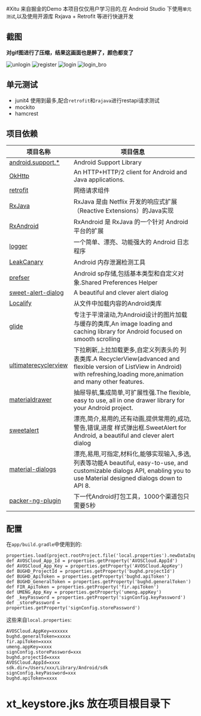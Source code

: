 #Xitu
来自掘金的Demo 本项目仅仅用户学习目的,在 Android Studio 下使用`单元测试`,以及使用开源库 Rxjava + Retrofit 等进行快速开发
## 截图
**对gif图进行了压缩，结果这画面也是醉了，颜色都变了**  

![unlogin](https://github.com/lulee007/Xitu/raw/master/screenshot/xt_unlogin_bro.gif) ![register](https://github.com/lulee007/Xitu/raw/master/screenshot/xt_register.gif)
![login](https://github.com/lulee007/Xitu/raw/master/screenshot/xt_login.gif) ![login_bro](https://github.com/lulee007/Xitu/raw/master/screenshot/xt_login_bro.gif)
## 单元测试
* junit4
使用到最多,配合`retrofit`和`rajava`进行restapi请求测试
* mockito
* hamcrest

## 项目依赖

项目名称 | 项目信息
------- | -------
[android.support.*](https://developer.android.com/tools/support-library/index.html) | Android Support Library
[OkHttp](http://square.github.io/okhttp/) | An HTTP+HTTP/2 client for Android and Java applications.
[retrofit](https://github.com/square/retrofit) | 网络请求组件
[RxJava](https://github.com/ReactiveX/RxJava) | RxJava 是由 Netflix 开发的响应式扩展（Reactive Extensions）的Java实现
[RxAndroid](https://github.com/ReactiveX/RxAndroid) | RxAndroid 是 RxJava 的一个针对 Android 平台的扩展
[logger](https://github.com/orhanobut/logger) | 一个简单、漂亮、功能强大的 Android 日志程序
[LeakCanary](https://github.com/square/leakcanary) | Android 内存泄漏检测工具
[prefser](https://github.com/pwittchen/prefser) | Android sp存储,包括基本类型和自定义对象.Shared Preferences Helper
[sweet-alert-dialog](https://github.com/pedant/sweet-alert-dialog) | A beautiful and clever alert dialog
[Localify](https://github.com/polok/localify) | 从文件中加载内容的Android类库
[glide](https://github.com/bumptech/glide)|专注于平滑滚动,为Android设计的图片加载与缓存的类库,An image loading and caching library for Android focused on smooth scrolling
[ultimaterecyclerview](https://github.com/cymcsg/UltimateRecyclerView) | 下拉刷新,上拉加载更多,自定义列表头的 列表类库.A RecyclerView(advanced and flexible version of ListView in Android) with refreshing,loading more,animation and many other features.
[materialdrawer](https://github.com/mikepenz/MaterialDrawer) | 抽屉导航,集成简单,可扩展性强.The flexible, easy to use, all in one drawer library for your Android project. 
[sweetalert](https://github.com/pedant/sweet-alert-dialog) | 漂亮,简介,易用的,还有动画,提供常用的,成功,警告,错误,进度 样式弹出框.SweetAlert for Android, a beautiful and clever alert dialog
[material-dialogs](https://github.com/afollestad/material-dialogs) | 漂亮,易用,可指定,材料化,能够实现输入,多选,列表等功能A beautiful, easy-to-use, and customizable dialogs API, enabling you to use Material designed dialogs down to API 8.
[packer-ng-plugin](https://github.com/mcxiaoke/packer-ng-plugin)|下一代Android打包工具，1000个渠道包只需要5秒

## 配置
在`app/build.gradle`中使用到的:
```
properties.load(project.rootProject.file('local.properties').newDataInputStream())
def AVOSCloud_App_Id = properties.getProperty('AVOSCloud.AppId')
def AVOSCloud_App_Key = properties.getProperty('AVOSCloud.AppKey')
def BUGHD_ProjectId = properties.getProperty('bughd.projectId')
def BUGHD_ApiToken = properties.getProperty('bughd.apiToken')
def BUGHD_GeneralToken = properties.getProperty('bughd.generalToken')
def FIR_ApiToken = properties.getProperty('fir.apiToken')
def UMENG_App_Key = properties.getProperty('umeng.appKey')
def _keyPassword = properties.getProperty('signConfig.keyPassword')
def _storePassword = properties.getProperty('signConfig.storePassword')
```

这些来自`local.properties`:
```
AVOSCloud.AppKey=xxxxxx
bughd.generalToken=xxxxx
fir.apiToken=xxxx
umeng.appKey=xxxx
signConfig.storePassword=xxx
bughd.projectId=xxxx
AVOSCloud.AppId=xxxx
sdk.dir=/Users/xxx/Library/Android/sdk
signConfig.keyPassword=xxx
bughd.apiToken=xxxx
```
xt_keystore.jks 放在项目根目录下
=======
